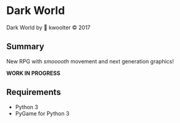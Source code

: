 # Dark World
Dark World by :monkey: kwoolter  :copyright: 2017

## Summary
New RPG with *smooooth* movement and next generation graphics!

**WORK IN PROGRESS**

## Requirements
- Python 3
- PyGame for Python 3
